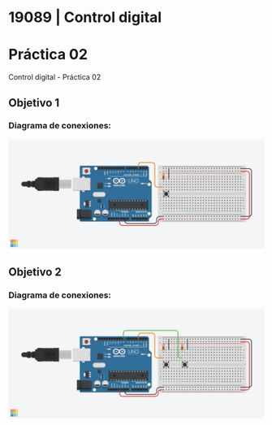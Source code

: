 # 19089 | Control digital
# Práctica 02
Control digital - Práctica 02
## Objetivo 1
### Diagrama de conexiones:
![](objetivo1/diagrama.png)
## Objetivo 2
### Diagrama de conexiones:
![](objetivo2/diagrama.png)
